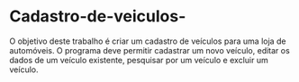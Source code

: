# Cadastro-de-veiculos-

O objetivo deste trabalho é criar um cadastro de veículos para uma loja de automóveis. O programa
deve permitir cadastrar um novo veículo, editar os dados de um veículo existente, pesquisar por
um veículo e excluir um veículo.
